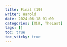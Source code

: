 ```yaml
---
title: Final (19)
writer: Harold
date: 2024-06-18 01:00
categories: [캠프, TheLast]
tags: []
toc: true
toc_sticky: true
---
```


## 